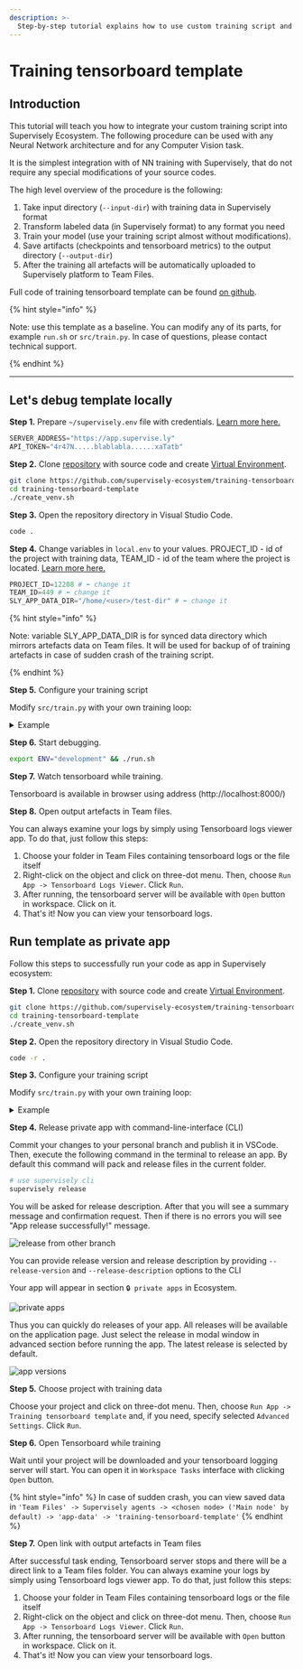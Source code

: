 ```yaml
---
description: >-
  Step-by-step tutorial explains how to use custom training script and log results in Tensorboard
---
```


# Training tensorboard template

## Introduction

This tutorial will teach you how to integrate your custom training script into Supervisely Ecosystem. The following procedure can be used with any Neural Network architecture and for any Computer Vision task. 

It is the simplest integration with of NN training with Supervisely, that do not require any special modifications of your source codes. 

The high level overview of the procedure is the following:

1. Take input directory (`--input-dir`) with training data in Supervisely format
2. Transform labeled data (in Supervisely format) to any format you need
3. Train your model (use your training script almost without modifications).
4. Save artifacts (checkpoints and tensorboard metrics) to the output directory (`--output-dir`) 
5. After the training all artefacts will be automatically uploaded to Supervisely platform to Team Files.

Full code of training tensorboard template can be found [on github](https://github.com/supervisely-ecosystem/training-tensorboard-template).

{% hint style="info" %}

Note: use this template as a baseline. You can modify any of its parts, for example `run.sh` or `src/train.py`. In case of questions, please contact technical support.

{% endhint %}


<!-- ![training-tensorboard\_template]() -->

***

## Let's debug template locally

**Step 1.** Prepare `~/supervisely.env` file with credentials. [Learn more here.](../../getting-started/basics-of-authentication.md#use-.env-file-recommended)

```python
SERVER_ADDRESS="https://app.supervise.ly"
API_TOKEN="4r47N.....blablabla......xaTatb" 
```


**Step 2.** Clone [repository](https://github.com/supervisely-ecosystem/training-tensorboard-template) with source code and create [Virtual Environment](https://docs.python.org/3/library/venv.html).

```bash
git clone https://github.com/supervisely-ecosystem/training-tensorboard-template
cd training-tensorboard-template
./create_venv.sh
```

**Step 3.** Open the repository directory in Visual Studio Code.

```bash
code .
```

**Step 4.** Change variables in `local.env` to your values. PROJECT_ID - id of the project with training data, TEAM_ID - id of the team where the project is located. [Learn more here.](https://developer.supervise.ly/getting-started/environment-variables)

```python
PROJECT_ID=12208 # ⬅️ change it
TEAM_ID=449 # ⬅️ change it
SLY_APP_DATA_DIR="/home/<user>/test-dir" # ⬅️ change it
```

{% hint style="info" %}

Note: variable SLY_APP_DATA_DIR is for synced data directory which mirrors artefacts data on Team files. It will be used for backup of of training artefacts in case of sudden crash of the training script.

{% endhint %}

**Step 5.** Configure your training script

Modify `src/train.py` with your own training loop:

<details>

<summary>Example</summary>

```python

def train(input_dir: str, output_dir: str) -> None:
    """
    Gets data from input_dir, trains a model, generates artefacts as output data,
    and logs the training process. Generated artefacts backed up using synced_dir.
    """
    print(f"Opening data from {input_dir}...")

    files = os.listdir(input_dir)
    print('Number of objects in input directory:', len(files))

    if not os.path.exists(output_dir):
        os.makedirs(output_dir)

    # Start a TensorBoard writer
    writer = SummaryWriter(output_dir)

    print("Training model...")
    print(f"Generating output artifacts in {output_dir}...")

    # initializing loop with dummy data...
    n_iter = 30
    progress = sly.Progress(message='Training...', total_cnt=n_iter) # progress bar in workspace tasks output

    for step in range(n_iter):

        time.sleep(5) # imitates training process
        loss = 1.0 / (step + 1)

        # Log the data to TensorBoard
        writer.add_scalar('Loss', loss, step)
        print(f"Step [{step}]: loss={loss:.4f}")


        file_path = os.path.join(output_dir, f'step_{str(step).zfill(len(str(n_iter)))}.txt')
        # create artefacts
        with open(file_path, 'w') as f:
            f.write(f"Step [{step}]: loss={loss:.4f}")

        progress.iter_done_report() # update progress bar

    # Close the TensorBoard writer
    writer.close()

    print(f"Artefacts generated in {output_dir}!")
```

</details>


**Step 6.** Start debugging.

```bash
export ENV="development" && ./run.sh
```

**Step 7.** Watch tensorboard while training.

Tensorboard is available in browser using address (http://localhost:8000/)

**Step 8.** Open output artefacts in Team files.

You can always examine your logs by simply using Tensorboard logs viewer app. To do that, just follow this steps:

1. Choose your folder in Team Files containing tensorboard logs or the file itself
2. Right-click on the object and click on three-dot menu. Then, choose `Run App -> Tensorboard Logs Viewer`. Click `Run`.
3. After running, the tensorboard server will be available with `Open` button in workspace. Click on it.
4. That's it! Now you can view your tensorboard logs.

## Run template as private app

Follow this steps to successfully run your code as app in Supervisely ecosystem:

**Step 1.** Clone [repository](https://github.com/supervisely-ecosystem/training-tensorboard-template) with source code and create [Virtual Environment](https://docs.python.org/3/library/venv.html).

```bash
git clone https://github.com/supervisely-ecosystem/training-tensorboard-template
cd training-tensorboard-template
./create_venv.sh
```

**Step 2.** Open the repository directory in Visual Studio Code.

```bash
code -r .
```

**Step 3.** Configure your training script

Modify `src/train.py` with your own training loop:

<details>

<summary>Example</summary>

```python

def train(input_dir: str, output_dir: str) -> None:
    """
    Gets data from input_dir, trains a model, generates artefacts as output data,
    and logs the training process. Generated artefacts backed up using synced_dir.
    """
    print(f"Opening data from {input_dir}...")

    files = os.listdir(input_dir)
    print('Number of objects in input directory:', len(files))

    if not os.path.exists(output_dir):
        os.makedirs(output_dir)

    # Start a TensorBoard writer
    writer = SummaryWriter(output_dir)

    print("Training model...")
    print(f"Generating output artifacts in {output_dir}...")

    # initializing loop with dummy data...
    n_iter = 30
    progress = sly.Progress(message='Training...', total_cnt=n_iter) # progress bar in workspace tasks output

    for step in range(n_iter):

        time.sleep(5) # imitates training process
        loss = 1.0 / (step + 1)

        # Log the data to TensorBoard
        writer.add_scalar('Loss', loss, step)
        print(f"Step [{step}]: loss={loss:.4f}")


        file_path = os.path.join(output_dir, f'step_{str(step).zfill(len(str(n_iter)))}.txt')
        # create artefacts
        with open(file_path, 'w') as f:
            f.write(f"Step [{step}]: loss={loss:.4f}")

        progress.iter_done_report() # update progress bar

    # Close the TensorBoard writer
    writer.close()

    print(f"Artefacts generated in {output_dir}!")
```

</details>

**Step 4.** Release private app with command-line-interface (CLI)

Commit your changes to your personal branch and publish it in VSCode. Then, execute the following command in the terminal to release an app. By default this command will pack and release files in the current folder.

```bash
# use supervisely cli
supervisely release
```

You will be asked for release description. After that you will see a summary message and confirmation request. Then if there is no errors you will see "App release successfully!" message.

![release from other branch](https://user-images.githubusercontent.com/61844772/225957782-2c6557e4-93ed-4ab2-a40e-4268b7110976.png)

You can provide release version and release description by providing `--release-version` and `--release-description` options to the CLI

Your app will appear in section `🔒 private apps` in Ecosystem.

![private apps](https://user-images.githubusercontent.com/12828725/205959921-7d631cb5-c1fc-4b0c-99d5-f2260c96708d.png)

Thus you can quickly do releases of your app. All releases will be available on the application page. Just select the release in modal window in advanced section before running the app. The latest release is selected by default.

![app versions](https://user-images.githubusercontent.com/12828725/205960656-615803f0-c081-4086-b7ba-45f4bbc60cb6.png)



**Step 5.** Choose project with training data

Choose your project and click on three-dot menu. Then, choose `Run App -> Training tensorboard template` and, if you need, specify selected `Advanced Settings`. Click `Run`.

<!-- ![training-tensorboard\_template]() -->

**Step 6.** Open Tensorboard while training

Wait until your project will be downloaded and your tensorboard logging server will start. You can open it in `Workspace Tasks` interface with clicking `Open` button.

{% hint style="info" %}
In case of sudden crash, you can view saved data in `'Team Files' -> Supervisely agents -> <chosen node> ('Main node' by default) -> 'app-data' -> 'training-tensorboard-template'`
{% endhint %}

<!-- ![training-tensorboard\_template]() -->

**Step 7.** Open link with output artefacts in Team files

After successful task ending, Tensorboard server stops and there will be a direct link to a Team files folder. You can always examine your logs by simply using Tensorboard logs viewer app. To do that, just follow this steps:

1. Choose your folder in Team Files containing tensorboard logs or the file itself
2. Right-click on the object and click on three-dot menu. Then, choose `Run App -> Tensorboard Logs Viewer`. Click `Run`.
3. After running, the tensorboard server will be available with `Open` button in workspace. Click on it.
4. That's it! Now you can view your tensorboard logs.